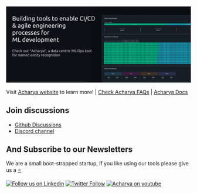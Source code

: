 ![Try Acharya](/images/astutic-github-banner.png)

Visit [Acharya website](https://acharya.astutic.com) to learn more! | [Check Acharya FAQs](https://acharya.astutic.com/docs/faq) | [Acharya Docs](https://acharya.astutic.com/docs/intro)

## Join discussions
* [Github Discussions](https://github.com/astutic/Acharya/discussions)
* [Discord channel](https://discord.gg/47ESmyNQ4C)

And Subscribe to our Newsletters
----

We are a small boot-strapped startup, if you like using our tools please give us a [:star:](https://github.com/astutic/Acharya/stargazers)

[![Follow us on Linkedin](https://img.shields.io/badge/Astutic--blue?style=social&logo=Linkedin&logoColor=blue&link=https://www.linkedin.com/company/astutic/)](https://www.linkedin.com/company/astutic/)
[![Twitter Follow](https://img.shields.io/badge/Follow%20@astuticai--blue?style=social&logo=twitter&logoColor=blue&link=https://twitter.com/astuticai)](https://twitter.com/astuticai)
[![Acharya on youtube](https://img.shields.io/badge/Acharya--red?style=social&logo=youtube&logoColor=red&link=https://www.youtube.com/channel/UC2ZLN3GgNclQTa0JmkYV_yg)](https://www.youtube.com/channel/UC2ZLN3GgNclQTa0JmkYV_yg)


<!--

**Here are some ideas to get you started:**

🙋‍♀️ A short introduction - what is your organization all about?
🌈 Contribution guidelines - how can the community get involved?
👩‍💻 Useful resources - where can the community find your docs? Is there anything else the community should know?
🍿 Fun facts - what does your team eat for breakfast?
🧙 Remember, you can do mighty things with the power of [Markdown](https://docs.github.com/github/writing-on-github/getting-started-with-writing-and-formatting-on-github/basic-writing-and-formatting-syntax)
-->
